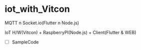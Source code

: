 # iot_with_Vitcon
MQTT n Socket.io(Flutter n Node.js)

IoT H/W(Vitcon) + RaspberryPI(Node.js) + Client(Flutter & WEB)

- [ ] SampleCode
